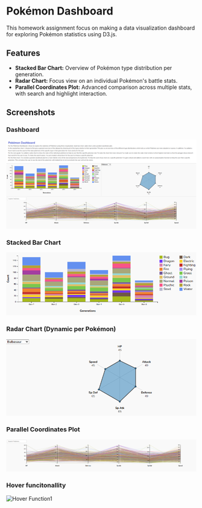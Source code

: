 # Pokémon Dashboard

This homework assignment focus on making a data visualization dashboard for exploring Pokémon statistics using D3.js.

## Features

- **Stacked Bar Chart:** Overview of Pokémon type distribution per generation.
- **Radar Chart:** Focus view on an individual Pokémon's battle stats.
- **Parallel Coordinates Plot:** Advanced comparison across multiple stats, with search and highlight interaction.

## Screenshots

### Dashboard

![Full Dashboard](images/full_dashboard.png)

### Stacked Bar Chart

![Bar Chart](images/bar_chart.png)

### Radar Chart (Dynamic per Pokémon)

![Radar Chart](images/radar_chart.png)

### Parallel Coordinates Plot

![Parallel Coordinates](images/parallel_coordinates.png)

### Hover funcitonallity

![Hover Function1](hover_function1.png)
